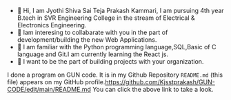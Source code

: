 - 👋 Hi, I am Jyothi Shiva Sai Teja Prakash Kammari, I am pursuing 4th year B.tech in SVR Engineering College in the stream of Electrical & Electronics Engineering.
- 👀 Iam interesing to collabarate with you in the part of development/building the new Web Applications.
- 🌱 I am familiar with the Python programming language,SQL,Basic of C language and Git.I am currently learning the React js.
- 💞️ I want to be the part of building projects with your organization.

I done a program on GUN code. It is in my Github Repository `README.md` (this file) appears on my GitHub profile.https://github.com/Kjsstprakash/GUN-CODE/edit/main/README.md
You can click the above link to take a look.
